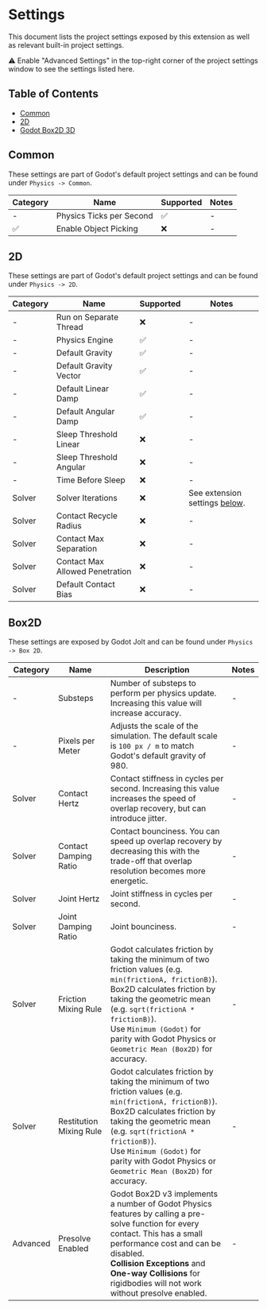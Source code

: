 # Settings

This document lists the project settings exposed by this extension as well as relevant built-in project settings.

⚠️ Enable "Advanced Settings" in the top-right corner of the project settings window to see the settings listed here.

## Table of Contents

- [Common](#common)
- [2D](#2d)
- [Godot Box2D 3D](#box2d)

## Common

These settings are part of Godot's default project settings and can be found under `Physics -> Common`.

| Category | Name                     | Supported | Notes |
|----------|--------------------------|-----------|-------|
| -        | Physics Ticks per Second | ✅        | -     |
| ✅       | Enable Object Picking     | ❌        | -     |

## 2D

These settings are part of Godot's default project settings and can be found under `Physics -> 2D`.

| Category | Name                        | Supported | Notes                              |
|----------|-----------------------------|-----------|------------------------------------|
| -        | Run on Separate Thread      | ❌        | -                                  |
| -        | Physics Engine              | ✅        | -                                  |
| -        | Default Gravity             | ✅        | -                                  |
| -        | Default Gravity Vector      | ✅        | -                                  |
| -        | Default Linear Damp         | ✅        | -                                  |
| -        | Default Angular Damp        | ✅        | -                                  |
| -        | Sleep Threshold Linear      | ❌        | -                                  |
| -        | Sleep Threshold Angular     | ❌        | -                                  |
| -        | Time Before Sleep           | ❌        | -                                  |
| Solver   | Solver Iterations           | ❌        | See extension settings [below](#box2d). |
| Solver   | Contact Recycle Radius      | ❌        | -                                  |
| Solver   | Contact Max Separation      | ❌        | -                                  |
| Solver   | Contact Max Allowed Penetration | ❌     | -                                  |
| Solver   | Default Contact Bias        | ❌        | -                                  |

## Box2D

These settings are exposed by Godot Jolt and can be found under `Physics -> Box 2D`.

| Category | Name                      | Description | Notes |
|----------|---------------------------|-------------|-------|
| -        | Substeps                  | Number of substeps to perform per physics update. Increasing this value will increase accuracy. | - |
| -        | Pixels per Meter          | Adjusts the scale of the simulation. The default scale is `100 px / m` to match Godot's default gravity of 980. | - |
| Solver   | Contact Hertz             | Contact stiffness in cycles per second. Increasing this value increases the speed of overlap recovery, but can introduce jitter. | - |
| Solver   | Contact Damping Ratio     | Contact bounciness. You can speed up overlap recovery by decreasing this with the trade-off that overlap resolution becomes more energetic. | - |
| Solver   | Joint Hertz               | Joint stiffness in cycles per second. | - |
| Solver   | Joint Damping Ratio       | Joint bounciness. | - |
| Solver   | Friction Mixing Rule      | Godot calculates friction by taking the minimum of two friction values (e.g. `min(frictionA, frictionB)`).<br>Box2D calculates friction by taking the geometric mean (e.g. `sqrt(frictionA * frictionB)`).<br>Use `Minimum (Godot)` for parity with Godot Physics or `Geometric Mean (Box2D)` for accuracy. | - |
| Solver   | Restitution Mixing Rule   | Godot calculates friction by taking the minimum of two friction values (e.g. `min(frictionA, frictionB)`).<br>Box2D calculates friction by taking the geometric mean (e.g. `sqrt(frictionA * frictionB)`).<br>Use `Minimum (Godot)` for parity with Godot Physics or `Geometric Mean (Box2D)` for accuracy. | - |
| Advanced | Presolve Enabled          | Godot Box2D v3 implements a number of Godot Physics features by calling a pre-solve function for every contact. This has a small performance cost and can be disabled.<br>**Collision Exceptions** and **One-way Collisions** for rigidbodies will not work without presolve enabled. | - |
